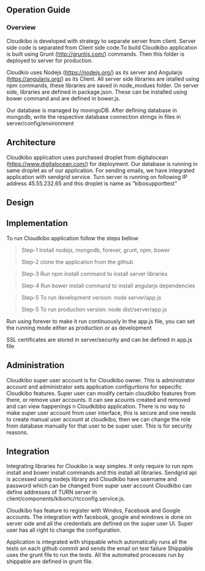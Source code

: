 ## Operation Guide
### Overview
Cloudkibo is developed with strategy  to separate server from client. 
Server side code is separated from Client side code.To build Cloudkibo application is built using Grunt (http://gruntjs.com/) commands.
Then this folder is deployed to server for production.

Cloudkio uses Nodejs (https://nodejs.org/) as its server and Angularjs (https://angularjs.org/) as its Client. 
All server side libraries are istalled using npm commands, these libraries are saved in node_modues folder. 
On server side, libraries are defined in package.json. These can be installed using bower command and are defined in bower.js.

Our database is managed by moongoDB. After defining database in mongodb, 
write the respective database connection strings in files in server/config/environment

## Architecture
Cloudkibo application uses purchased droplet from digitalocean (https://www.digitalocean.com/) for deployment. 
Our database is running in same droplet as of our application. For sending emails, we have integrated application with sendgrid service.
Turn server is running on following IP address 45.55.232.65 and this droplet is name as “kibosupporttest”

## Design
## Implementation

To run Cloudkibo application follow the steps bellow
>Step-1 
Install nodejs, mongodb, forever, grunt, npm, bower

>Step-2
clone the application from the github

>Step-3
Run npm install command to install server libraries

>Step-4
Run bower install command to install angularjs dependencies

>Step-5
To run development version: node server/app.js

>Step-5
To run production version: node dist/server/app.js



Run using forever to make it run continuously
In the app.js file, you can set the running mode either as production or as development

SSL certificates are stored in server/security and can be defined in app.js file

## Administration

Cloudkibo super user account is for Cloudkibo owner. 
This is administrator account and administrator sets application configurtions for sepecific Cloudkibo features.
Super user can modify certain cloudkibo features from there, or remove user accounts. It can see acounts created and removed and can view happenings n Cloudkibbo application.
There is no way to make super user account from user interface, this is secure and one needs to create manual user account at cloudkibo, then we can change the role from database manually for that user to be super user.
This is for security reasons.

## Integration

Integrating libraries for Cloukibo is way simples. It only require to run npm install and bower install commands and this install all libraries.
Sendgrid api is accessed using nodejs library and Cloudkibo have username and password which can be changed from super user account
Cloudkibo can define addresses of TURN server in client/components/kibortc/rtcconfig.service.js.


Cloudkibo has feature to register with Windos, Facebook and Google accounts. The integration with facebook, google and windows is done on server side 
and all the credentials are defined on the super user UI. Super user has all right to change the configuration.


Application is integrated with shippable which automatically runs all the tests on each github commit and sends the email on test failure
Shippable uses the grunt file to run the tests. All the automated processes run by shippable are defined in grunt file.
